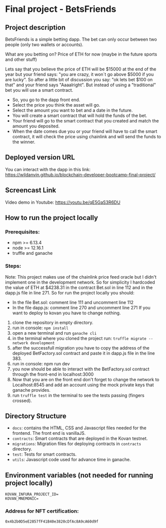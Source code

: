 # Final project - BetsFriends
## Project description
BetsFriends is a simple betting dapp. 
The bet can only occur between two people (only two wallets or accounts).

What are you betting on? Price of ETH for now (maybe in the future sports and other stuff)
 
Lets say that you believe the price of ETH will be $15000 at the end of the year but your friend says: "you are crazy, it won´t go above $5000 if you are lucky". So after a little bit of discussion you say: "ok lets bet $100 on that" and your friend says "Aaaalright". But instead of using a "traditional" bet you will use a smart contract. 

- So, you go to the dapp front end. 
- Select the price you think the asset will go.
- Select the amount you want to bet and a date in the future.
- You will create a smart contract that will hold the funds of the bet.
- Your friend will go to the smart contract that you created and match the amount you deposited.
- When the date comes due you or your friend will have to call the smart contract, it will check the price using chainlink and will send the funds to the winner.

## Deployed version URL
You can interact with the dapp in this link:
https://wildanvin.github.io/blockchain-developer-bootcamp-final-project/

## Screencast Link
Video demo in Youtube: https://youtu.be/qE5GaS3R6DU
## How to run the project locally
### Prerequisites:
- npm >= 6.13.4
- node >= 12.16.1
- truffle and ganache
### Steps:
Note: This project makes use of the chainlink price feed oracle but I didn't implement one in the development network. So for simplicity I hardcoded the value of ETH at $4238.31 in the contract Bet.sol in line 112 and in the dapp.js file in line 271.
So for run the project locally you should:
- In the file Bet.sol: comment line 111 and uncomment line 112
- In the file dapp.js: comment line 270 and uncomment line 271
If you want to deploy to kovan you have to change nothing.

1. clone the repository in empty directory.
2. run in console: `npm install`
3. open a new terminal and run `ganache cli`
4. in the terminal where you cloned the project run: `truffle migrate --network development`
5. after the successfull migration you have to copy the address of the deployed BetFactory.sol contract and paste it in dapp.js file in the line 383.
6. run in console: npm run dev
7. you now should be able to interact with the BetFactory.sol contract through the front-end in localhost:3000
8. Now that you are on the front end don't forget to change the network to Localhost:8545 and add an account using the mock private keys that ganache provides. 
9. run `truffle test` in the terminal to see the tests passing (fingers crossed).


## Directory Structure

- `docs`: contains the HTML, CSS and Javascript files needed for the frontend. The front end is vanillaJS.
- `contracts`: Smart contracts that are deployed in the Kovan testnet.
- `migrations`: Migration files for deploying contracts in `contracts` directory.
- `test`: Tests for smart contracts.
- `utils`: Javascript code used for advance time in ganache.

## Environment variables (not needed for running project locally)
```
KOVAN_INFURA_PROJECT_ID=
KOVAN_MNEMONIC=
```

### Address for NFT certification:
`0x4b2b0D5eE2857fF41B40e3820cDfAc8A9cA60d9f`












